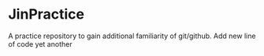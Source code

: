 # JinPractice
A practice repository to gain additional familiarity of git/github.
Add new line of code
yet another
